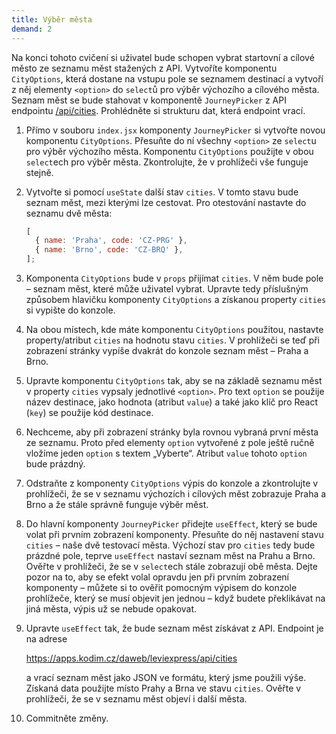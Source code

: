 ```yaml
---
title: Výběr města
demand: 2
---
```


Na konci tohoto cvičení si uživatel bude schopen vybrat startovní a cílové město ze seznamu měst stažených z API. Vytvoříte komponentu `CityOptions`, která dostane na vstupu pole se seznamem destinací a vytvoří z něj elementy `<option>` do `select`ů pro výběr výchozího a cílového města. Seznam měst se bude stahovat v komponentě `JourneyPicker` z API endpointu [/api/cities](https://apps.kodim.cz/daweb/leviexpress/api/cities). Prohlédněte si strukturu dat, která endpoint vrací.

1. Přímo v souboru `index.jsx` komponenty `JourneyPicker` si vytvořte novou komponentu `CityOptions`. Přesuňte do ní všechny `<option>` ze `select`u pro výběr výchozího města. Komponentu `CityOptions` použijte v obou `select`ech pro výběr města. Zkontrolujte, že v prohlížeči vše funguje stejně.
1. Vytvořte si pomocí `useState` další stav `cities`. V tomto stavu bude seznam měst, mezi kterými lze cestovat. Pro otestování nastavte do seznamu dvě města:
   ```js
   [
     { name: 'Praha', code: 'CZ-PRG' },
     { name: 'Brno', code: 'CZ-BRQ' },
   ];
   ```
1. Komponenta `CityOptions` bude v `props` přijímat `cities`. V něm bude pole – seznam měst, které může uživatel vybrat. Upravte tedy příslušným způsobem hlavičku komponenty `CityOptions` a získanou property `cities` si vypište do konzole.
1. Na obou místech, kde máte komponentu `CityOptions` použitou, nastavte property/atribut `cities` na hodnotu stavu `cities`. V prohlížeči se teď při zobrazení stránky vypíše dvakrát do konzole seznam měst – Praha a Brno.
1. Upravte komponentu `CityOptions` tak, aby se na základě seznamu měst v property `cities` vypsaly jednotlivé `<option>`. Pro text `option` se použije název destinace, jako hodnota (atribut `value`) a také jako klíč pro React (`key`) se použije kód destinace.
1. Nechceme, aby při zobrazení stránky byla rovnou vybraná první města ze seznamu. Proto před elementy `option` vytvořené z pole ještě ručně vložíme jeden `option` s textem „Vyberte“. Atribut `value` tohoto `option` bude prázdný.
1. Odstraňte z komponenty `CityOptions` výpis do konzole a zkontrolujte v prohlížeči, že se v seznamu výchozích i cílových měst zobrazuje Praha a Brno a že stále správně funguje výběr měst.
1. Do hlavní komponenty `JourneyPicker` přidejte `useEffect`, který se bude volat při prvním zobrazení komponenty. Přesuňte do něj nastavení stavu `cities` – naše dvě testovací města. Výchozí stav pro `cities` tedy bude prázdné pole, teprve `useEffect` nastaví seznam měst na Prahu a Brno. Ověřte v prohlížeči, že se v `select`ech stále zobrazují obě města. Dejte pozor na to, aby se efekt volal opravdu jen při prvním zobrazení komponenty – můžete si to ověřit pomocným výpisem do konzole prohlížeče, který se musí objevit jen jednou – když budete překlikávat na jiná města, výpis už se nebude opakovat.
1. Upravte `useEffect` tak, že bude seznam měst získávat z API. Endpoint je na adrese

   https://apps.kodim.cz/daweb/leviexpress/api/cities

   a vrací seznam měst jako JSON ve formátu, který jsme použili výše. Získaná data použijte místo Prahy a Brna ve stavu `cities`. Ověřte v prohlížeči, že se v seznamu měst objeví i
   další města.

1. Commitněte změny.
